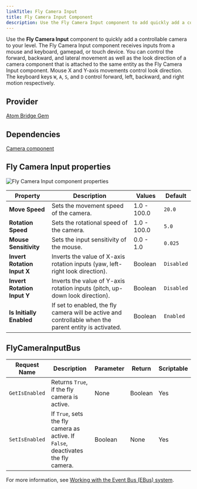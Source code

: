 ```yaml
---
linkTitle: Fly Camera Input
title: Fly Camera Input Component
description: Use the Fly Camera Input component to add quickly add a controllable camera to your Open 3D Engine (O3DE) level.
---
```


Use the **Fly Camera Input** component to quickly add a controllable camera to your level. The Fly Camera Input component receives inputs from a mouse and keyboard, gamepad, or touch device.  You can control the forward, backward, and lateral movement as well as the look direction of a camera component that is attached to the same entity as the Fly Camera Input component.  Mouse X and Y-axis movements control look direction. The keyboard keys `W`, `A`, `S`, and `D` control forward, left, backward, and right motion respectively.

## Provider

[Atom Bridge Gem](https://o3de.org/docs/user-guide/gems/reference/rendering/atom/atom-ly-integration/)

## Dependencies ##

[Camera component](/docs/user-guide/components/reference/camera/camera)

## Fly Camera Input properties

![Fly Camera Input component properties](/images/user-guide/components/reference/gameplay/fly-camera-input-component.png)

| Property | Description | Values | Default |
|-|-|-|-|
| **Move Speed** | Sets the movement speed of the camera. | 1.0 - 100.0 | `20.0` |
| **Rotation Speed** | Sets the rotational speed of the camera. | 1.0 - 100.0 | `5.0` |
| **Mouse Sensitivity** | Sets the input sensitivity of the mouse. | 0.0 - 1.0 | `0.025` |
| **Invert Rotation Input X** | Inverts the value of X-axis rotation inputs (yaw, left-right look direction). | Boolean | `Disabled` |
| **Invert Rotation Input Y** | Inverts the value of Y-axis rotation inputs (pitch, up-down look direction). | Boolean | `Disabled` |
| **Is Initially Enabled** | If set to enabled, the fly camera will be active and controllable when the parent entity is activated. | Boolean | `Enabled` |

## FlyCameraInputBus

| Request Name | Description | Parameter | Return | Scriptable |
|-|-|-|-|-|
| `GetIsEnabled` | Returns `True`, if the fly camera is active. | None | Boolean | Yes |
| `SetIsEnabled` | If `True`, sets the fly camera as active.  If `False`, deactivates the fly camera. | Boolean | None | Yes |

For more information, see [Working with the Event Bus (EBus) system](/docs/user-guide/engine/ebus/).
